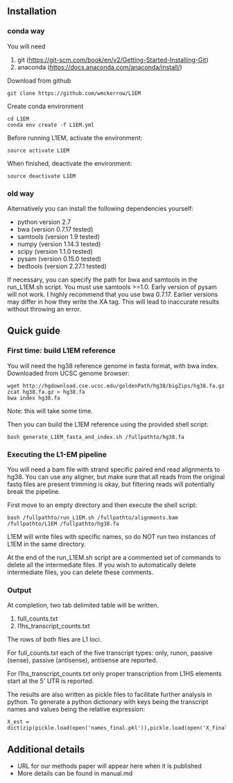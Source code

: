 ## Installation
### conda way
You will need
1. git (https://git-scm.com/book/en/v2/Getting-Started-Installing-Git)
2. anaconda (https://docs.anaconda.com/anaconda/install/)

Download from github
```
git clone https://github.com/wmckerrow/L1EM
```
Create conda environment
```
cd L1EM
conda env create -f L1EM.yml
```

Before running L1EM, activate the environment:
```
source activate L1EM
```

When finished, deactivate the environment:
```
source deactivate L1EM
```

### old way
Alternatively you can install the following dependencies yourself:
* python version 2.7
* bwa (version 0.7.17 tested)
* samtools (version 1.9 tested)
* numpy (version 1.14.3 tested)
* scipy (version 1.1.0 tested)
* pysam (version 0.15.0 tested)
* bedtools (version 2.27.1 tested)

If necessary, you can specify the path for bwa and samtools in the run\_L1EM.sh script.
You must use samtools >=1.0. Early version of pysam will not work. I highly recommend
that you use bwa 0.7.17. Earlier versions may differ in how they write the XA tag. This
will lead to inaccurate results without throwing an error.

## Quick guide
### First time: build L1EM reference
You will need the hg38 reference genome in fasta format, with bwa index.
Downloaded from UCSC genome browser:
```
wget http://hgdownload.cse.ucsc.edu/goldenPath/hg38/bigZips/hg38.fa.gz
zcat hg38.fa.gz > hg38.fa
bwa index hg38.fa
```
Note: this will take some time.

Then you can build the L1EM reference using the provided shell script:
```
bash generate_L1EM_fasta_and_index.sh /fullpathto/hg38.fa
```

### Executing the L1-EM pipeline
You will need a bam file with strand specific paired end read alignments to hg38. You can
use any aligner, but make sure that all reads from the original fastq files are present
trimming is okay, but filtering reads will potentially break the pipeline.

First move to an empty directory and then execute the shell script:
```
bash /fullpathto/run_L1EM.sh /fullpathto/alignments.bam /fullpathto/L1EM /fullpathto/hg38.fa
```
L1EM will write files with specific names, so do NOT run two instances of L1EM in the same
directory.

At the end of the run\_L1EM.sh script are a commented set of commands to delete all the
intermediate files. If you wish to automatically delete intermediate files, you can delete
these comments.

### Output
At completion, two tab delimited table will be written.
1. full\_counts.txt
2. l1hs\_transcript_counts.txt

The rows of both files are L1 loci.

For full\_counts.txt each of the five transcript types:
only, runon, passive (sense), passive (antisense), antisense
are reported.

For l1hs\_transcript_counts.txt only proper transcription from L1HS elements start at the
5' UTR is reported.

The results are also written as pickle files to facilitate further analysis in python. To
generate a python dictionary with keys being the transcript names and values being the
relative expression:
```
X_est = dict(zip(pickle.load(open('names_final.pkl')),pickle.load(open('X_final.pkl'))))
```

## Additional details
* URL for our methods paper will appear here when it is published
* More details can be found in manual.md



